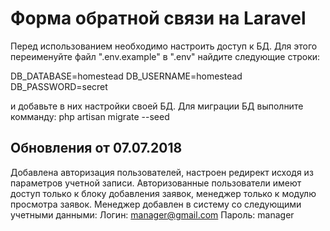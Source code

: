 # Форма обратной связи на Laravel

Перед использованием необходимо настроить доступ к БД. 
Для этого переименуйте файл ".env.example" в ".env" найдите следующие строки:

DB_DATABASE=homestead
DB_USERNAME=homestead
DB_PASSWORD=secret

и добавьте в них настройки своей БД.
Для миграции БД выполните комманду:
php artisan migrate --seed

## Обновления от 07.07.2018

Добавлена авторизация пользователей, настроен редирект исходя из параметров учетной записи. 
Авторизованные пользователи имеют доступ только к блоку добавления заявок, менеджер только к модулю просмотра заявок.
Менеджер добавлен в систему со следующими учетными данными: 
Логин: manager@gmail.com
Пароль: manager
